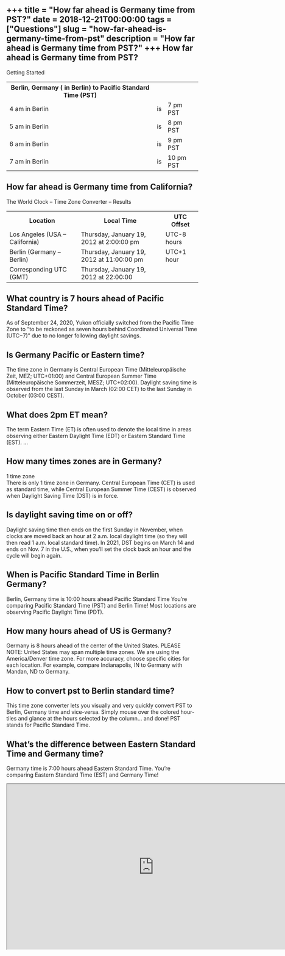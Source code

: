 +++
title = "How far ahead is Germany time from PST?"
date = 2018-12-21T00:00:00
tags = ["Questions"]
slug = "how-far-ahead-is-germany-time-from-pst"
description = "How far ahead is Germany time from PST?"
+++
How far ahead is Germany time from PST?
---------------------------------------

Getting Started

<table><tr><th>Berlin, Germany ( in Berlin) to Pacific Standard Time (PST)</th></tr><tr><td>4 am in Berlin</td><td>is</td><td>7 pm PST</td></tr><tr><td>5 am in Berlin</td><td>is</td><td>8 pm PST</td></tr><tr><td>6 am in Berlin</td><td>is</td><td>9 pm PST</td></tr><tr><td>7 am in Berlin</td><td>is</td><td>10 pm PST</td></tr></table>

How far ahead is Germany time from California?
----------------------------------------------

The World Clock – Time Zone Converter – Results

<table><tr><th>Location</th><th>Local Time</th><th>UTC Offset</th></tr><tr><td>Los Angeles (USA – California)</td><td>Thursday, January 19, 2012 at 2:00:00 pm</td><td>UTC-8 hours</td></tr><tr><td>Berlin (Germany – Berlin)</td><td>Thursday, January 19, 2012 at 11:00:00 pm</td><td>UTC+1 hour</td></tr><tr><td>Corresponding UTC (GMT)</td><td>Thursday, January 19, 2012 at 22:00:00</td><td></td></tr></table>

What country is 7 hours ahead of Pacific Standard Time?
-------------------------------------------------------

As of September 24, 2020, Yukon officially switched from the Pacific Time Zone to “to be reckoned as seven hours behind Coordinated Universal Time (UTC−7)” due to no longer following daylight savings.

Is Germany Pacific or Eastern time?
-----------------------------------

The time zone in Germany is Central European Time (Mitteleuropäische Zeit, MEZ; UTC+01:00) and Central European Summer Time (Mitteleuropäische Sommerzeit, MESZ; UTC+02:00). Daylight saving time is observed from the last Sunday in March (02:00 CET) to the last Sunday in October (03:00 CEST).

What does 2pm ET mean?
----------------------

The term Eastern Time (ET) is often used to denote the local time in areas observing either Eastern Daylight Time (EDT) or Eastern Standard Time (EST). …

How many times zones are in Germany?
------------------------------------

1 time zone  
There is only 1 time zone in Germany. Central European Time (CET) is used as standard time, while Central European Summer Time (CEST) is observed when Daylight Saving Time (DST) is in force.

Is daylight saving time on or off?
----------------------------------

Daylight saving time then ends on the first Sunday in November, when clocks are moved back an hour at 2 a.m. local daylight time (so they will then read 1 a.m. local standard time). In 2021, DST begins on March 14 and ends on Nov. 7 in the U.S., when you’ll set the clock back an hour and the cycle will begin again.

When is Pacific Standard Time in Berlin Germany?
------------------------------------------------

Berlin, Germany time is 10:00 hours ahead Pacific Standard Time You’re comparing Pacific Standard Time (PST) and Berlin Time! Most locations are observing Pacific Daylight Time (PDT).

How many hours ahead of US is Germany?
--------------------------------------

Germany is 8 hours ahead of the center of the United States. PLEASE NOTE: United States may span multiple time zones. We are using the America/Denver time zone. For more accuracy, choose specific cities for each location. For example, compare Indianapolis, IN to Germany with Mandan, ND to Germany.

How to convert pst to Berlin standard time?
-------------------------------------------

This time zone converter lets you visually and very quickly convert PST to Berlin, Germany time and vice-versa. Simply mouse over the colored hour-tiles and glance at the hours selected by the column… and done! PST stands for Pacific Standard Time.

What’s the difference between Eastern Standard Time and Germany time?
---------------------------------------------------------------------

Germany time is 7:00 hours ahead Eastern Standard Time. You’re comparing Eastern Standard Time (EST) and Germany Time!

<iframe allow="accelerometer; autoplay; clipboard-write; encrypted-media; gyroscope; picture-in-picture" allowfullscreen="" class="__youtube_prefs__  epyt-is-override  no-lazyload" data-no-lazy="1" data-origheight="433" data-origwidth="770" data-skipgform_ajax_framebjll="" height="433" id="_ytid_98388" loading="lazy" src="https://www.youtube.com/embed/J1kOkoma_hM?enablejsapi=1&autoplay=0&cc_load_policy=0&cc_lang_pref=&iv_load_policy=1&loop=0&modestbranding=0&rel=1&fs=1&playsinline=0&autohide=2&theme=dark&color=red&controls=1&" title="YouTube player" width="770"></iframe>
